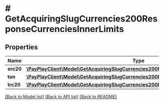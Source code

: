 # # GetAcquiringSlugCurrencies200ResponseCurrenciesInnerLimits

## Properties

Name | Type | Description | Notes
------------ | ------------- | ------------- | -------------
**erc20** | [**\PayPlayClient\Model\GetAcquiringSlugCurrencies200ResponseCurrenciesInnerLimitsERC20**](GetAcquiringSlugCurrencies200ResponseCurrenciesInnerLimitsERC20.md) |  |
**ton** | [**\PayPlayClient\Model\GetAcquiringSlugCurrencies200ResponseCurrenciesInnerLimitsERC20**](GetAcquiringSlugCurrencies200ResponseCurrenciesInnerLimitsERC20.md) |  |
**trc20** | [**\PayPlayClient\Model\GetAcquiringSlugCurrencies200ResponseCurrenciesInnerLimitsERC20**](GetAcquiringSlugCurrencies200ResponseCurrenciesInnerLimitsERC20.md) |  |

[[Back to Model list]](../../README.md#models) [[Back to API list]](../../README.md#endpoints) [[Back to README]](../../README.md)
